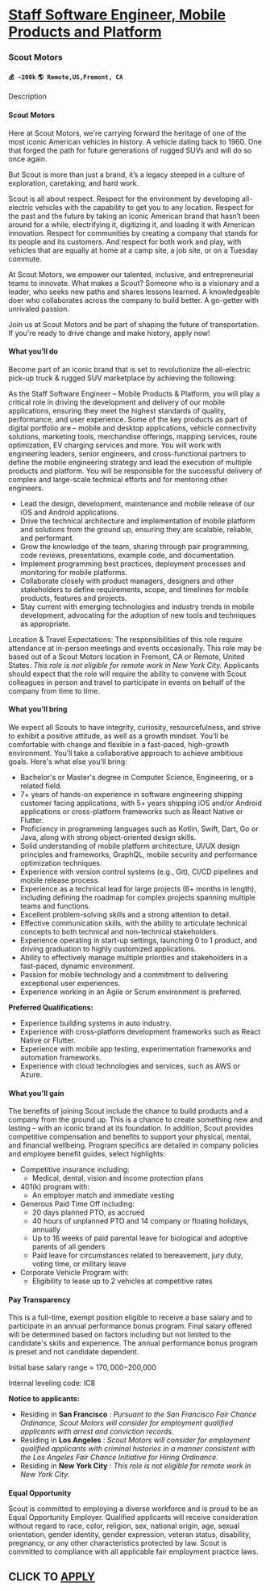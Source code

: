 # [Staff Software Engineer, Mobile Products and Platform](https://www.remotewlb.com/apply/staff-software-engineer-mobile-products-and-platform)  
### Scout Motors  
#### `💰 ~200k` `🌎 Remote,US,Fremont, CA`  

Description

#### Scout Motors

Here at Scout Motors, we're carrying forward the heritage of one of the most iconic American vehicles in history. A vehicle dating back to 1960. One that forged the path for future generations of rugged SUVs and will do so once again.

But Scout is more than just a brand, it’s a legacy steeped in a culture of exploration, caretaking, and hard work.

Scout is all about respect. Respect for the environment by developing all-electric vehicles with the capability to get you to any location. Respect for the past and the future by taking an iconic American brand that hasn’t been around for a while, electrifying it, digitizing it, and loading it with American innovation. Respect for communities by creating a company that stands for its people and its customers. And respect for both work and play, with vehicles that are equally at home at a camp site, a job site, or on a Tuesday commute.

At Scout Motors, we empower our talented, inclusive, and entrepreneurial teams to innovate. What makes a Scout? Someone who is a visionary and a leader, who seeks new paths and shares lessons learned. A knowledgeable doer who collaborates across the company to build better. A go-getter with unrivaled passion.

Join us at Scout Motors and be part of shaping the future of transportation. If you're ready to drive change and make history, apply now!

#### What you’ll do

Become part of an iconic brand that is set to revolutionize the all-electric pick-up truck & rugged SUV marketplace by achieving the following:

As the Staff Software Engineer – Mobile Products & Platform, you will play a critical role in driving the development and delivery of our mobile applications, ensuring they meet the highest standards of quality, performance, and user experience. Some of the key products as part of digital portfolio are – mobile and desktop applications, vehicle connectivity solutions, marketing tools, merchandise offerings, mapping services, route optimization, EV charging services and more. You will work with engineering leaders, senior engineers, and cross-functional partners to define the mobile engineering strategy and lead the execution of multiple products and platform. You will be responsible for the successful delivery of complex and large-scale technical efforts and for mentoring other engineers.

  * Lead the design, development, maintenance and mobile release of our iOS and Android applications.
  * Drive the technical architecture and implementation of mobile platform and solutions from the ground up, ensuring they are scalable, reliable, and performant.
  * Grow the knowledge of the team, sharing through pair programming, code reviews, presentations, example code, and documentation.
  * Implement programming best practices, deployment processes and monitoring for mobile platforms.
  * Collaborate closely with product managers, designers and other stakeholders to define requirements, scope, and timelines for mobile products, features and projects.
  * Stay current with emerging technologies and industry trends in mobile development, advocating for the adoption of new tools and techniques as appropriate.

Location & Travel Expectations: The responsibilities of this role require attendance at in-person meetings and events occasionally. This role may be based out of a Scout Motors location in Fremont, CA or Remote, United States. _This role is not eligible for remote work in New York City._ Applicants should expect that the role will require the ability to convene with Scout colleagues in person and travel to participate in events on behalf of the company from time to time.

#### What you’ll bring

We expect all Scouts to have integrity, curiosity, resourcefulness, and strive to exhibit a positive attitude, as well as a growth mindset. You’ll be comfortable with change and flexible in a fast-paced, high-growth environment. You’ll take a collaborative approach to achieve ambitious goals. Here's what else you'll bring:

  * Bachelor's or Master's degree in Computer Science, Engineering, or a related field.
  * 7+ years of hands-on experience in software engineering shipping customer facing applications, with 5+ years shipping iOS and/or Android applications or cross-platform frameworks such as React Native or Flutter.
  * Proficiency in programming languages such as Kotlin, Swift, Dart, Go or Java, along with strong object-oriented design skills.
  * Solid understanding of mobile platform architecture, UI/UX design principles and frameworks, GraphQL, mobile security and performance optimization techniques.
  * Experience with version control systems (e.g., Git), CI/CD pipelines and mobile release process.
  * Experience as a technical lead for large projects (6+ months in length), including defining the roadmap for complex projects spanning multiple teams and functions.
  * Excellent problem-solving skills and a strong attention to detail.
  * Effective communication skills, with the ability to articulate technical concepts to both technical and non-technical stakeholders.
  * Experience operating in start-up settings, launching 0 to 1 product, and driving graduation to highly customized applications.
  * Ability to effectively manage multiple priorities and stakeholders in a fast-paced, dynamic environment.
  * Passion for mobile technology and a commitment to delivering exceptional user experiences.
  * Experience working in an Agile or Scrum environment is preferred.

**Preferred Qualifications:**

  * Experience building systems in auto industry.
  * Experience with cross-platform development frameworks such as React Native or Flutter.
  * Experience with mobile app testing, experimentation frameworks and automation frameworks.
  * Experience with cloud technologies and services, such as AWS or Azure.

#### What you'll gain

The benefits of joining Scout include the chance to build products and a company from the ground up. This is a chance to create something new and lasting – with an iconic brand at its foundation. In addition, Scout provides competitive compensation and benefits to support your physical, mental, and financial wellbeing. Program specifics are detailed in company policies and employee benefit guides, select highlights:

  * Competitive insurance including: 
    * Medical, dental, vision and income protection plans
  * 401(k) program with: 
    * An employer match and immediate vesting
  * Generous Paid Time Off including: 
    * 20 days planned PTO, as accrued
    * 40 hours of unplanned PTO and 14 company or floating holidays, annually
    * Up to 16 weeks of paid parental leave for biological and adoptive parents of all genders
    * Paid leave for circumstances related to bereavement, jury duty, voting time, or military leave
  * Corporate Vehicle Program with: 
    * Eligibility to lease up to 2 vehicles at competitive rates

#### Pay Transparency

This is a full-time, exempt position eligible to receive a base salary and to participate in an annual performance bonus program. Final salary offered will be determined based on factors including but not limited to the candidate's skills and experience. The annual performance bonus program is preset and not candidate dependent.

Initial base salary range = $170,000-$200,000

Internal leveling code: IC8

**Notice to applicants:**

  * Residing in **San Francisco** : _Pursuant to the San Francisco Fair Chance Ordinance, Scout Motors will consider for employment qualified applicants with arrest and conviction records._
  * Residing in **Los Angeles** : _Scout Motors will consider for employment qualified applicants with criminal histories in a manner consistent with the Los Angeles Fair Chance Initiative for Hiring Ordinance._
  * Residing in **New York City** : _This role is not eligible for remote work in New York City._

####

**Equal Opportunity**

Scout is committed to employing a diverse workforce and is proud to be an Equal Opportunity Employer. Qualified applicants will receive consideration without regard to race, color, religion, sex, national origin, age, sexual orientation, gender identity, gender expression, veteran status, disability, pregnancy, or any other characteristics protected by law. Scout is committed to compliance with all applicable fair employment practice laws.

  
## CLICK TO [APPLY](https://www.remotewlb.com/apply/staff-software-engineer-mobile-products-and-platform)

